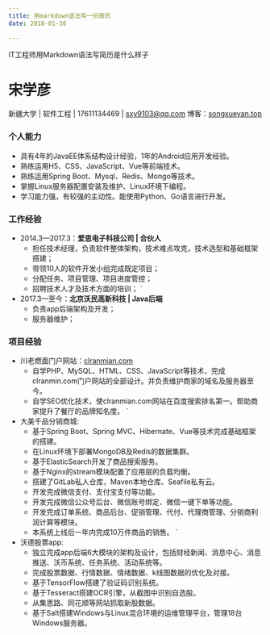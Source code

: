 ```yaml
---
title: 用markdown语法写一份简历
date: 2018-01-30

---
```

IT工程师用Markdown语法写简历是什么样子
<!-- excerpt -->
# 宋学彦
新疆大学  | 软件工程 | 17611134469 | sxy9103@qq.com
博客：[songxueyan.top](https://www.sxy91.com)
### 个人能力
- 具有4年的JavaEE体系结构设计经验，1年的Android应用开发经验。
- 熟练运用H5、CSS、JavaScript、Vue等前端技术。 
- 熟练运用Spring Boot、Mysql、Redis、Mongo等技术。
- 掌握Linux服务器配置安装及维护、Linux环境下编程。
- 学习能力强，有较强的主动性。能使用Python、Go语言进行开发。

### 工作经验
* 2014.3—2017.3：**爱思电子科技公司  | 合伙人**
    - 担任技术经理，负责软件整体架构，技术难点攻克，技术选型和基础框架搭建；
    - 带领10人的软件开发小组完成既定项目；
    - 分配任务、项目管理、项目进度管控；
    - 招聘技术人才及技术方面的培训；
  `
* 2017.3—至今：**北京沃民高新科技  | Java后端**
    - 负责app后端架构及开发；
    - 服务器维护；


### 项目经验
* 川老燃面门户网站：[clranmian.com](http://clranmian.com)
	- 自学PHP、MySQL、HTML、CSS、JavaScript等技术，完成clranmin.com门户网站的全部设计。并负责维护商家的域名及服务器至今。
    - 自学SEO优化技术，使clranmian.com网站在百度搜索排名第一。帮助商家提升了餐厅的品牌知名度。
    `
* 大美千品分销商城:
    - 基于Spring Boot、Spring MVC、Hibernate、Vue等技术完成基础框架的搭建。
    - 在Linux环境下部署MongoDB及Redis的数据集群。
    - 基于ElasticSearch开发了商品搜索服务。
    - 基于Nginx的stream模块配置了应用层的负载均衡。
    - 搭建了GitLab私人仓库，Maven本地仓库、Seafile私有云。
    - 开发完成微信支付、支付宝支付等功能。
    - 开发完成微信公众号后台、微信账号绑定、微信一键下单等功能。
    - 开发完成订单系统、商品后台、促销管理、代付、代理商管理、分销商利润计算等模块。
    - 本系统上线后一年内完成10万件商品的销售。
 `   
* 沃德股票app:
  - 独立完成app后端6大模块的架构及设计，包括财经新闻、消息中心、消息推送、沃币系统、任务系统、活动系统等。
  - 完成股票数据、行情数据、情绪数据、k线图数据的优化及对接。
  - 基于TensorFlow搭建了验证码识别系统。
  - 基于Tesseract搭建OCR引擎，从截图中识别自选股。
  - 从集思路、同花顺等网站抓取新股数据。
  - 基于Salt搭建Windows与Linux混合环境的运维管理平台，管理18台Windows服务器。